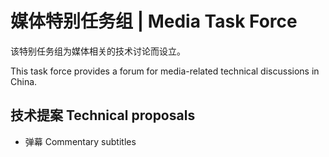 # 媒体特别任务组 | Media Task Force

该特别任务组为媒体相关的技术讨论而设立。

This task force provides a forum for media-related technical discussions in China.

## 技术提案 Technical proposals

* 弹幕 Commentary subtitles
